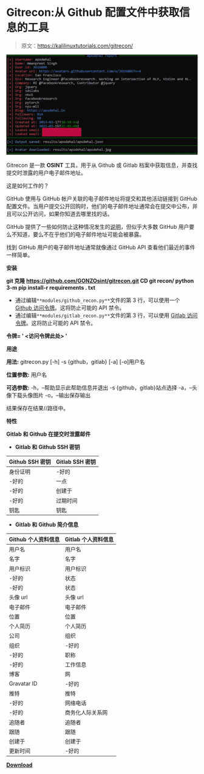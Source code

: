 # Gitrecon:从 Github 配置文件中获取信息的工具

> 原文：<https://kalilinuxtutorials.com/gitrecon/>

[![Gitrecon : OSINT Tool To Get Information From A Github Profile](img//957f6cf789637705ca675bada4abe73d.png "Gitrecon : OSINT Tool To Get Information From A Github Profile")](https://1.bp.blogspot.com/-6r4CP6UG_wc/YF5dWSKL5NI/AAAAAAAAIps/1yFVdSqW3iU7KR_KCyWYr4-ePSrFXor9ACLcBGAsYHQ/s728/Gitrecon%25281%2529.png)

Gitrecon 是一款 **OSINT** 工具，用于从 Github 或 Gitlab 档案中获取信息，并查找提交时泄露的用户电子邮件地址。

这是如何工作的？

GitHub 使用与 GitHub 帐户关联的电子邮件地址将提交和其他活动链接到 GitHub 配置文件。当用户提交公开回购时，他们的电子邮件地址通常会在提交中公布，并且可以公开访问，如果你知道去哪里找的话。

GitHub 提供了一些如何防止这种情况发生的[说明](https://help.github.com/articles/setting-your-email-in-git/)，但似乎大多数 GitHub 用户要么不知道，要么不在乎他们的电子邮件地址可能会被暴露。

找到 GitHub 用户的电子邮件地址通常就像通过 GitHub API 查看他们最近的事件一样简单。

**安装**

**git 克隆 https://github.com/GONZOsint/gitrecon.git
CD git recon/
python 3-m pip install-r requirements . txt**

*   通过编辑`**modules/github_recon.py**`文件的第 3 行，可以使用一个 [Github 访问令牌](https://github.com/settings/tokens)。这将防止可能的 API 禁令。
*   通过编辑`**modules/gitlab_recon.py**`文件的第 3 行，可以使用 [Gitlab 访问令牌](https://gitlab.com/-/profile/personal_access_tokens)。这将防止可能的 API 禁令。

**令牌= ' <访问令牌此处> <access token="" here="">'</access>**

**用途**

**用法:** gitrecon.py [-h] -s {github，gitlab} [-a] [-o]用户名

**位置参数:**
用户名

**可选参数:**
-h，–帮助显示此帮助信息并退出
-s {github，gitlab}站点选择
-a，–头像下载头像图片
-o，–输出保存输出

结果保存在结果//路径中。

**特性**

**Gitlab 和 Github 在提交时泄露邮件**

*   **Gitlab 和 Github SSH 密钥**

| Github SSH 密钥 | Gitlab SSH 密钥 |
| --- | --- |
| 身份证明 | -好的 |
| -好的 | 一点 |
| -好的 | 创建于 |
| -好的 | 过期时间 |
| 钥匙 | 钥匙 |

*   **Gitlab 和 Github 简介信息**

| Github 个人资料信息 | Gitlab 个人资料信息 |
| --- | --- |
| 用户名 | 用户名 |
| 名字 | 名字 |
| 用户标识 | 用户标识 |
| -好的 | 状态 |
| -好的 | 状态 |
| 头像 url | 头像 url |
| 电子邮件 | 电子邮件 |
| 位置 | 位置 |
| 个人简历 | 个人简历 |
| 公司 | 组织 |
| 组织 | -好的 |
| -好的 | 职称 |
| -好的 | 工作信息 |
| 博客 | 网 |
| Gravatar ID | -好的 |
| 推特 | 推特 |
| -好的 | 网络电话 |
| -好的 | 商务化人际关系网 |
| 追随者 | 追随者 |
| 跟随 | 跟随 |
| 创建于 | 创建于 |
| 更新时间 | -好的 |

[**Download**](https://github.com/GONZOsint/gitrecon)
